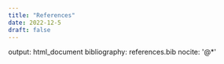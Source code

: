 ```yaml
---
title: "References"
date: 2022-12-5
draft: false
---
```


output: html_document
bibliography: references.bib 
nocite: '@*'
